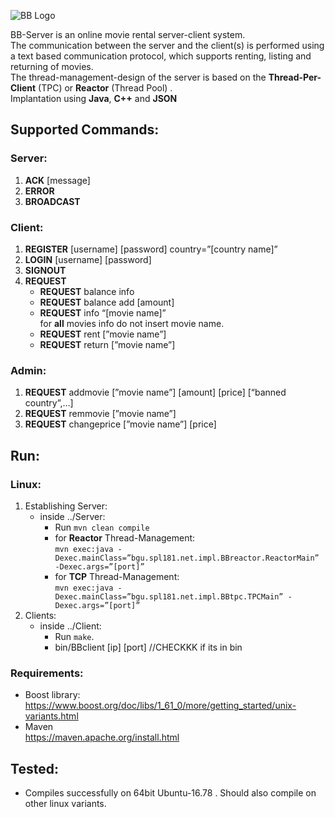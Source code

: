 ![BB Logo](https://vignette.wikia.nocookie.net/althistory/images/7/73/Blockbuster_Online_logo_%28Alternity%29.png/revision/latest?cb=20140103023924)

BB-Server is an online movie rental server-client system.<br/> 
The communication between the server and the client(s) is performed using a text based communication protocol, which supports renting, listing and returning of movies.<br/> 
The thread-management-design of the server is based on the **Thread-Per-Client** (TPC) or **Reactor** (Thread Pool) .<br/> 
Implantation using **Java**, **C++** and **JSON**
<br/> 
## Supported Commands:

### Server:
1. **ACK** [message]
1. **ERROR** <error message>
1. **BROADCAST** <message>
  
### Client:
1. **REGISTER** [username] [password] country=”[country name]”
1. **LOGIN** [username] [password]
1. **SIGNOUT**
1. **REQUEST**
	* **REQUEST** balance info
	* **REQUEST** balance add [amount]
	* **REQUEST** info “[movie name]”<br/> 
		for **all** movies info do not insert movie name.
	* **REQUEST** rent [”movie name”]
	* **REQUEST** return [”movie name”]

### Admin:

1. **REQUEST** addmovie [”movie name”] [amount] [price] [“banned country”,…]
1. **REQUEST**  remmovie [”movie name”]
1. **REQUEST** changeprice [”movie name”] [price]


## Run:
### Linux:

1. Establishing Server:
	* inside ../Server:
		* Run `mvn clean compile`
		* for **Reactor** Thread-Management:<br/> 
		`mvn exec:java -Dexec.mainClass=”bgu.spl181.net.impl.BBreactor.ReactorMain” -Dexec.args=”[port]”`
		* for **TCP** Thread-Management:<br/> 
		`mvn exec:java -Dexec.mainClass=”bgu.spl181.net.impl.BBtpc.TPCMain” -Dexec.args=”[port]”`
1. Clients:
	* inside ../Client:
		* Run `make`.
		* bin/BBclient [ip] [port] //CHECKKK if its in bin
		
### Requirements:

* Boost library:<br/>
https://www.boost.org/doc/libs/1_61_0/more/getting_started/unix-variants.html
* Maven <br/>
https://maven.apache.org/install.html

## Tested:
* Compiles successfully on 64bit Ubuntu-16.78 . Should also compile on other linux variants.

	



	
	

